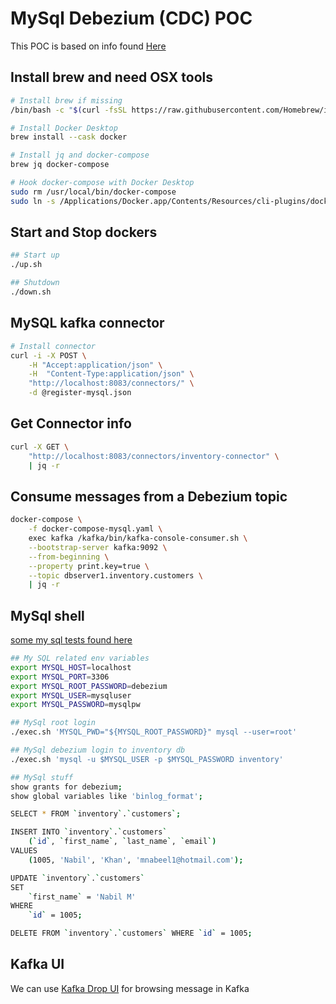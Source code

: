 # MySql Debezium (CDC) POC
This POC is based on info found [Here](https://github.com/debezium/debezium-examples)

## Install brew and need OSX tools
```bash
# Install brew if missing
/bin/bash -c "$(curl -fsSL https://raw.githubusercontent.com/Homebrew/install/HEAD/install.sh)"

# Install Docker Desktop
brew install --cask docker

# Install jq and docker-compose
brew jq docker-compose

# Hook docker-compose with Docker Desktop
sudo rm /usr/local/bin/docker-compose
sudo ln -s /Applications/Docker.app/Contents/Resources/cli-plugins/docker-compose /usr/local/bin/docker-compose
```

## Start and Stop dockers
```bash
## Start up
./up.sh

## Shutdown    
./down.sh
```

## MySQL kafka connector
```bash
# Install connector
curl -i -X POST \
    -H "Accept:application/json" \
    -H  "Content-Type:application/json" \
    "http://localhost:8083/connectors/" \
    -d @register-mysql.json
```

## Get Connector info
```bash
curl -X GET \
    "http://localhost:8083/connectors/inventory-connector" \
    | jq -r 
```

## Consume messages from a Debezium topic
```bash
docker-compose \
    -f docker-compose-mysql.yaml \
    exec kafka /kafka/bin/kafka-console-consumer.sh \
    --bootstrap-server kafka:9092 \
    --from-beginning \
    --property print.key=true \
    --topic dbserver1.inventory.customers \
    | jq -r
```

## MySql shell
[some my sql tests found here](./test.sql)
```bash
## My SQL related env variables
export MYSQL_HOST=localhost
export MYSQL_PORT=3306
export MYSQL_ROOT_PASSWORD=debezium
export MYSQL_USER=mysqluser
export MYSQL_PASSWORD=mysqlpw

## MySql root login
./exec.sh 'MYSQL_PWD="${MYSQL_ROOT_PASSWORD}" mysql --user=root'

## MySql debezium login to inventory db
./exec.sh 'mysql -u $MYSQL_USER -p $MYSQL_PASSWORD inventory'

## MySql stuff
show grants for debezium;
show global variables like 'binlog_format';

SELECT * FROM `inventory`.`customers`;

INSERT INTO `inventory`.`customers`
    (`id`, `first_name`, `last_name`, `email`)
VALUES
    (1005, 'Nabil', 'Khan', 'mnabeel1@hotmail.com');

UPDATE `inventory`.`customers`
SET
    `first_name` = 'Nabil M'
WHERE 
    `id` = 1005;

DELETE FROM `inventory`.`customers` WHERE `id` = 1005;
```

## Kafka UI
We can use [Kafka Drop UI](http://localhost:9000) for browsing message in Kafka
